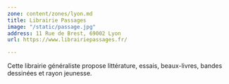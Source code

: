 ```yaml
---
zone: content/zones/lyon.md
title: Librairie Passages
image: "/static/passage.jpg"
address: 11 Rue de Brest, 69002 Lyon
url: https://www.librairiepassages.fr/

---
```

Cette librairie généraliste propose littérature, essais, beaux-livres, bandes dessinées et rayon jeunesse.
